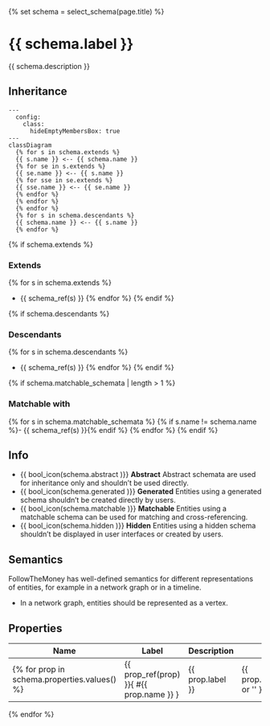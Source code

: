 {% set schema = select_schema(page.title) %}

# {{ schema.label }}

{{ schema.description }}

## Inheritance

``` mermaid
---
  config:
    class:
      hideEmptyMembersBox: true
---
classDiagram
  {% for s in schema.extends %}
  {{ s.name }} <-- {{ schema.name }}
  {% for se in s.extends %}
  {{ se.name }} <-- {{ s.name }}
  {% for sse in se.extends %}
  {{ sse.name }} <-- {{ se.name }}
  {% endfor %}
  {% endfor %}
  {% endfor %}
  {% for s in schema.descendants %}
  {{ schema.name }} <-- {{ s.name }}
  {% endfor %}
```

{% if schema.extends %}
### Extends
{% for s in schema.extends %}
- {{ schema_ref(s) }}
{% endfor %}
{% endif %}

{% if schema.descendants %}
### Descendants
{% for s in schema.descendants %}
- {{ schema_ref(s) }}
{% endfor %}
{% endif %}

{% if schema.matchable_schemata | length > 1 %}
### Matchable with
{% for s in schema.matchable_schemata %}
{% if s.name != schema.name %}- {{ schema_ref(s) }}{% endif %}
{% endfor %}
{% endif %}

## Info

<div class="grid cards" markdown>

- {{ bool_icon(schema.abstract )}} __Abstract__ Abstract schemata are used for inheritance only and shouldn’t be used directly.
- {{ bool_icon(schema.generated )}} __Generated__ Entities using a generated schema shouldn’t be created directly by users.
- {{ bool_icon(schema.matchable )}} __Matchable__ Entities using a matchable schema can be used for matching and cross-referencing.
- {{ bool_icon(schema.hidden )}} __Hidden__ Entities using a hidden schema shouldn’t be displayed in user interfaces or created by users.

</div>


## Semantics

FollowTheMoney has well-defined semantics for different representations of
entities, for example in a network graph or in a timeline.

- In a network graph, entities should be represented as a vertex.

## Properties

| Name | Label | Description | Type |
| ---- | ----- | ----------- | ---- |
{% for prop in schema.properties.values() %}| {{ prop_ref(prop) }}{ #{{ prop.name }} } | {{ prop.label }} | {{ prop.description or '' }} | {{ type_ref(prop.type) }} |
{% endfor %}

